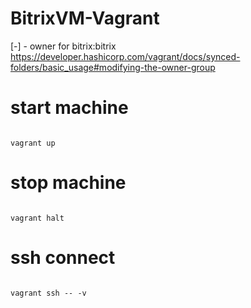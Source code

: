 # BitrixVM-Vagrant

[-] - owner for bitrix:bitrix https://developer.hashicorp.com/vagrant/docs/synced-folders/basic_usage#modifying-the-owner-group

# start machine 
```

vagrant up

```

# stop machine
```

vagrant halt

```

# ssh connect

```

vagrant ssh -- -v

```
